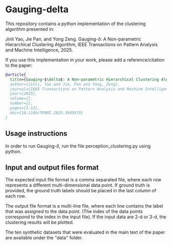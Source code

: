 # Gauging-delta

This repository contains a python implementation of the clustering algorithm presented in:

Jinli Yao, Jie Pan, and Yong Zeng. Gauging-$\delta$: A Non-parametric Hierarchical Clustering Algorithm, IEEE Transactions on Pattern Analysis and Machine Intelligence, 2025.

If you use this implementation in your work, please add a reference/citation to the paper:

```bibtex
@article{
  title={Gauging-$\delta$: A Non-parametric Hierarchical Clustering Algorithm},
  author={Jinli, Yao and Jie, Pan and Yong, Zeng},
  journal={IEEE Transactions on Pattern Analysis and Machine Intelligence},
  year={2025},
  volume={},
  number={},
  pages={1-12},
  doi={10.1109/TPAMI.2025.3545573}
}
```

## Usage instructions

In order to run Gauging-$\delta$, run the file perception_clustering.py using python.

## Input and output files format

The expected input file format is a comma separated file, where each row represents a different multi-dimensional data point. If ground truth is provided, the ground truth labels should be placed in the last column of each row.

The output file format is a multi-line file, where each line contains the label that was assigned to the data point. (The index of the data points correspond to the index in the input file). If the input data are 2-d or 3-d, the clustering results will be plotted.

The ten synthetic datasets that were evaluated in the main text of the paper are available under the "data" folder.

